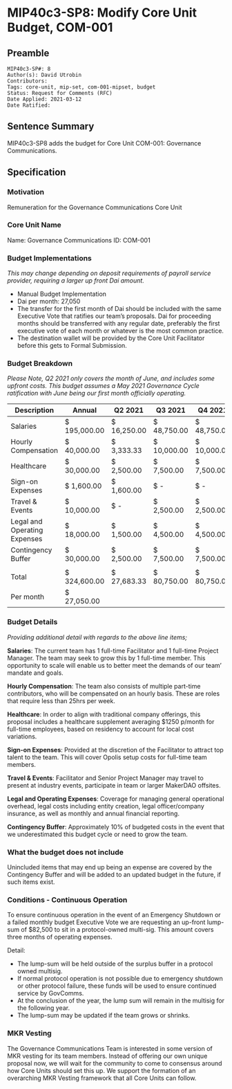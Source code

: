 # MIP40c3-SP8: Modify Core Unit Budget, COM-001

## Preamble

```
MIP40c3-SP#: 8
Author(s): David Utrobin
Contributors:
Tags: core-unit, mip-set, com-001-mipset, budget
Status: Request for Comments (RFC)
Date Applied: 2021-03-12
Date Ratified:
```

## Sentence Summary

MIP40c3-SP8 adds the budget for Core Unit COM-001: Governance Communications.

## Specification

### Motivation

Remuneration for the Governance Communications Core Unit

### Core Unit Name

Name: Governance Communications
ID: COM-001

### Budget Implementations

_This may change depending on deposit requirements of payroll service provider, requiring a larger up front Dai amount._

* Manual Budget Implementation
* Dai per month: 27,050
* The transfer for the first month of Dai should be included with the same Executive Vote that ratifies our team’s proposals. Dai for proceeding months should be transferred with any regular date, preferably the first executive vote of each month or whatever is the most common practice.
* The destination wallet will be provided by the Core Unit Facilitator before this gets to Formal Submission.

### Budget Breakdown

_Please Note, Q2 2021 only covers the month of June, and includes some upfront costs. This budget assumes a May 2021 Governance Cycle ratification with June being our first month officially operating._

|  Description                   |  Annual        |  Q2 2021      |  Q3 2021      |  Q4 2021      |
|--------------------------------|----------------|---------------|---------------|---------------|
|  Salaries                      |  $ 195,000.00  |  $ 16,250.00  |  $ 48,750.00  |  $ 48,750.00  |
|  Hourly Compensation           |  $ 40,000.00   |  $ 3,333.33   |  $ 10,000.00  |  $ 10,000.00  |
|  Healthcare                    |  $ 30,000.00   |  $ 2,500.00   |  $ 7,500.00   |  $ 7,500.00   |
|  Sign-on Expenses              |  $ 1,600.00    |  $ 1,600.00   |  $ -          |  $ -          |
|  Travel & Events               |  $ 10,000.00   |  $ -          |  $ 2,500.00   |  $ 2,500.00   |
|  Legal and Operating Expenses  |  $ 18,000.00   |  $ 1,500.00   |  $ 4,500.00   |  $ 4,500.00   |
|  Contingency Buffer            |  $ 30,000.00   |  $ 2,500.00   |  $ 7,500.00   |  $ 7,500.00   |
|                                |                |               |               |               |
|  Total                         |  $ 324,600.00  |  $ 27,683.33  |  $ 80,750.00  |  $ 80,750.00  |
|  Per month                     |  $ 27,050.00   |               |               |               |

### Budget Details

_Providing additional detail with regards to the above line items;_

**Salaries**: The current team has 1 full-time Facilitator and 1 full-time Project Manager. The team may seek to grow this by 1 full-time member. This opportunity to scale will enable us to better meet the demands of our team’ mandate and goals.

**Hourly Compensation**: The team also consists of multiple part-time contributors, who will be compensated on an hourly basis. These are roles that require less than 25hrs per week.

**Healthcare**: In order to align with traditional company offerings, this proposal includes a healthcare supplement averaging $1250 p/month for full-time employees, based on residency to account for local cost variations.

**Sign-on Expenses**: Provided at the discretion of the Facilitator to attract top talent to the team. This will cover Opolis setup costs for full-time team members.

**Travel & Events**: Facilitator and Senior Project Manager may travel to present at industry events, participate in team or larger MakerDAO offsites.

**Legal and Operating Expenses**: Coverage for managing general operational overhead, legal costs including entity creation, legal officer/company insurance, as well as monthly and annual financial reporting.

**Contingency Buffer**: Approximately 10% of budgeted costs in the event that we underestimated this budget cycle or need to grow the team.

### What the budget does not include

Unincluded items that may end up being an expense are covered by the Contingency Buffer and will be added to an updated budget in the future, if such items exist.

### Conditions - Continuous Operation

To ensure continuous operation in the event of an Emergency Shutdown or a failed monthly budget Executive Vote we are requesting an up-front lump-sum of $82,500 to sit in a protocol-owned multi-sig. This amount covers three months of operating expenses.

Detail:

* The lump-sum will be held outside of the surplus buffer in a protocol owned multisig.
* If normal protocol operation is not possible due to emergency shutdown or other protocol failure, these funds will be used to ensure continued service by GovComms.
* At the conclusion of the year, the lump sum will remain in the multisig for the following year.
* The lump-sum may be updated if the team grows or shrinks.

### MKR Vesting

The Governance Communications Team is interested in some version of MKR vesting for its team members. Instead of offering our own unique proposal now, we will wait for the community to come to consensus around how Core Units should set this up. We support the formation of an overarching MKR Vesting framework that all Core Units can follow.
